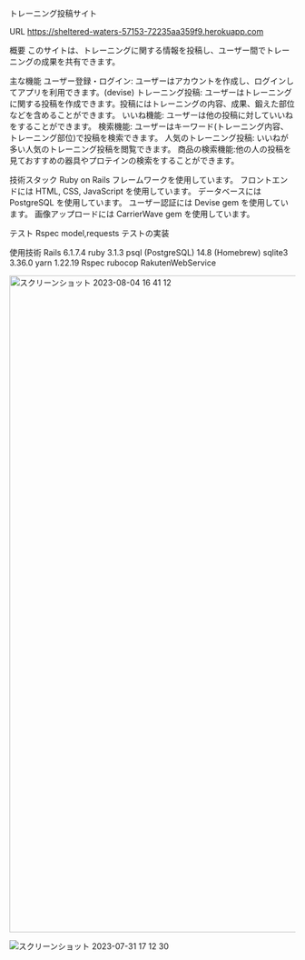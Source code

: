 トレーニング投稿サイト

URL
https://sheltered-waters-57153-72235aa359f9.herokuapp.com

概要
このサイトは、トレーニングに関する情報を投稿し、ユーザー間でトレーニングの成果を共有できます。

主な機能
ユーザー登録・ログイン: ユーザーはアカウントを作成し、ログインしてアプリを利用できます。(devise)
トレーニング投稿: ユーザーはトレーニングに関する投稿を作成できます。投稿にはトレーニングの内容、成果、鍛えた部位などを含めることができます。
いいね機能: ユーザーは他の投稿に対していいねをすることができます。
検索機能: ユーザーはキーワード(トレーニング内容、トレーニング部位)で投稿を検索できます。
人気のトレーニング投稿: いいねが多い人気のトレーニング投稿を閲覧できます。
商品の検索機能:他の人の投稿を見ておすすめの器具やプロテインの検索をすることができます。

技術スタック
Ruby on Rails フレームワークを使用しています。
フロントエンドには HTML, CSS, JavaScript を使用しています。
データベースには PostgreSQL を使用しています。
ユーザー認証には Devise gem を使用しています。
画像アップロードには CarrierWave gem を使用しています。

テスト
Rspec
model,requests テストの実装

使用技術
Rails 6.1.7.4
ruby 3.1.3
psql (PostgreSQL) 14.8 (Homebrew)
sqlite3 3.36.0
yarn 1.22.19
Rspec
rubocop
RakutenWebService

<img width="1156" alt="スクリーンショット 2023-08-04 16 41 12" src="https://github.com/tomoya-takahashi1/myapp110/assets/123609557/abc01cc2-070c-4126-b522-dfd80826434c">

![スクリーンショット 2023-07-31 17 12 30](https://github.com/tomoya-takahashi1/myapp110/assets/123609557/e0ba108a-dbc5-4d71-ad63-9a814e2493a1)

